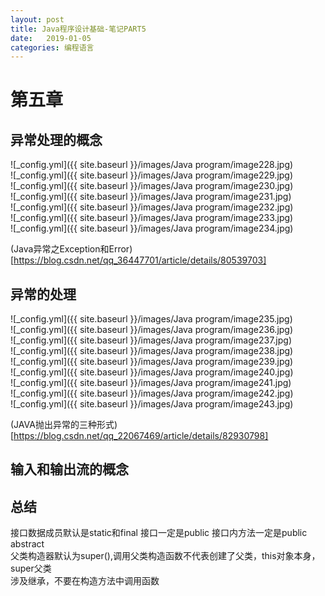 ```yaml
---
layout: post
title: Java程序设计基础-笔记PART5
date:   2019-01-05
categories: 编程语言
---
```


# 第五章  

## 异常处理的概念  


![_config.yml]({{ site.baseurl }}/images/Java program/image228.jpg)   
![_config.yml]({{ site.baseurl }}/images/Java program/image229.jpg)   
![_config.yml]({{ site.baseurl }}/images/Java program/image230.jpg)    
![_config.yml]({{ site.baseurl }}/images/Java program/image231.jpg)    
![_config.yml]({{ site.baseurl }}/images/Java program/image232.jpg)    
![_config.yml]({{ site.baseurl }}/images/Java program/image233.jpg)    
![_config.yml]({{ site.baseurl }}/images/Java program/image234.jpg)    


(Java异常之Exception和Error)[https://blog.csdn.net/qq_36447701/article/details/80539703]

## 异常的处理

![_config.yml]({{ site.baseurl }}/images/Java program/image235.jpg)    
![_config.yml]({{ site.baseurl }}/images/Java program/image236.jpg)    
![_config.yml]({{ site.baseurl }}/images/Java program/image237.jpg)    
![_config.yml]({{ site.baseurl }}/images/Java program/image238.jpg)    
![_config.yml]({{ site.baseurl }}/images/Java program/image239.jpg)    
![_config.yml]({{ site.baseurl }}/images/Java program/image240.jpg)    
![_config.yml]({{ site.baseurl }}/images/Java program/image241.jpg)    
![_config.yml]({{ site.baseurl }}/images/Java program/image242.jpg)    
![_config.yml]({{ site.baseurl }}/images/Java program/image243.jpg)   

(JAVA抛出异常的三种形式)[https://blog.csdn.net/qq_22067469/article/details/82930798]

##  输入和输出流的概念  

## 总结
接口数据成员默认是static和final
接口一定是public
接口内方法一定是public abstract   
父类构造器默认为super(),调用父类构造函数不代表创建了父类，this对象本身，super父类    
涉及继承，不要在构造方法中调用函数





